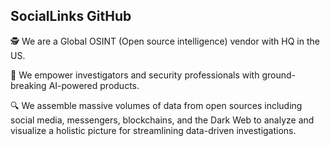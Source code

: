 ## SocialLinks GitHub

🕵️ We are a Global OSINT (Open source intelligence) vendor with HQ in the US.

🚀 We empower investigators and security professionals with ground-breaking AI-powered products.

🔍 We assemble massive volumes of data from open sources including social media, messengers, blockchains,
and the Dark Web to analyze and visualize a holistic picture for streamlining data-driven investigations.



